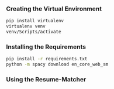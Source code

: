 ### Creating the Virtual Environment

```bash
pip install virtualenv
virtualenv venv
venv/Scripts/activate
```

### Installing the Requirements

```bash
pip install -r requirements.txt
python -m spacy download en_core_web_sm
```

### Using the Resume-Matcher

